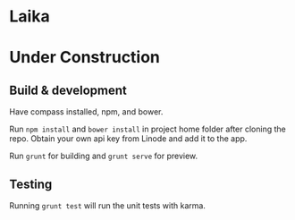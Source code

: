 
# Laika

# Under Construction

## Build & development

Have compass installed, npm, and bower.

Run `npm install` and `bower install` in project home folder after cloning the repo. Obtain your own api key from Linode and add it to the app.

Run `grunt` for building and `grunt serve` for preview.

## Testing

Running `grunt test` will run the unit tests with karma.
